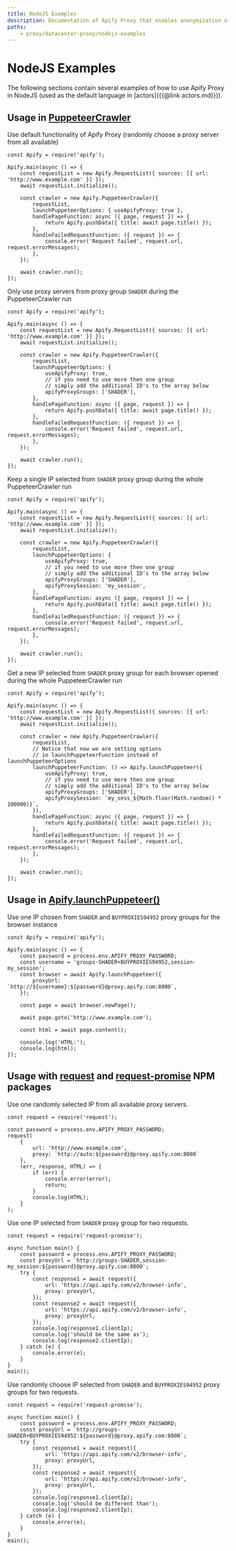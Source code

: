 ```yaml
---
title: NodeJS Examples
description: Documentation of Apify Proxy that enables anonymization of access to websites and IP rotation.
paths:
    - proxy/datacenter-proxy/nodejs-examples
---
```


# [](#nodejs-examples)NodeJS Examples

The following sections contain several examples of how to use Apify Proxy in NodeJS (used as the default language in [actors]({{@link actors.md}})).

## [](#usage-in-puppeteer-crawler)Usage in [PuppeteerCrawler](https://sdk.apify.com/docs/api/puppeteer-crawler)

Use default functionality of Apify Proxy (randomly choose a proxy server from all available)

    const Apify = require('apify');

    Apify.main(async () => {
        const requestList = new Apify.RequestList({ sources: [{ url: 'http://www.example.com' }] });
        await requestList.initialize();

        const crawler = new Apify.PuppeteerCrawler({
            requestList,
            launchPuppeteerOptions: { useApifyProxy: true },
            handlePageFunction: async ({ page, request }) => {
                return Apify.pushData({ title: await page.title() });
            },
            handleFailedRequestFunction: ({ request }) => {
                console.error('Request failed', request.url, request.errorMessages);
            },
        });

        await crawler.run();
    });

Only use proxy servers from proxy group `SHADER` during the PuppeteerCrawler run

    const Apify = require('apify');

    Apify.main(async () => {
        const requestList = new Apify.RequestList({ sources: [{ url: 'http://www.example.com' }] });
        await requestList.initialize();

        const crawler = new Apify.PuppeteerCrawler({
            requestList,
            launchPuppeteerOptions: {
                useApifyProxy: true,
                // if you need to use more then one group
                // simply add the additional ID's to the array below
                apifyProxyGroups: ['SHADER'],
            },
            handlePageFunction: async ({ page, request }) => {
                return Apify.pushData({ title: await page.title() });
            },
            handleFailedRequestFunction: ({ request }) => {
                console.error('Request failed', request.url, request.errorMessages);
            },
        });

        await crawler.run();
    });

Keep a single IP selected from `SHADER` proxy group during the whole PuppeteerCrawler run

    const Apify = require('apify');

    Apify.main(async () => {
        const requestList = new Apify.RequestList({ sources: [{ url: 'http://www.example.com' }] });
        await requestList.initialize();

        const crawler = new Apify.PuppeteerCrawler({
            requestList,
            launchPuppeteerOptions: {
                useApifyProxy: true,
                // if you need to use more then one group
                // simply add the additional ID's to the array below
                apifyProxyGroups: ['SHADER'],
                apifyProxySession: 'my_session',
            },
            handlePageFunction: async ({ page, request }) => {
                return Apify.pushData({ title: await page.title() });
            },
            handleFailedRequestFunction: ({ request }) => {
                console.error('Request failed', request.url, request.errorMessages);
            },
        });

        await crawler.run();
    });

Get a new IP selected from `SHADER` proxy group for each browser opened during the whole PuppeteerCrawler run

    const Apify = require('apify');

    Apify.main(async () => {
        const requestList = new Apify.RequestList({ sources: [{ url: 'http://www.example.com' }] });
        await requestList.initialize();

        const crawler = new Apify.PuppeteerCrawler({
            requestList,
            // Notice that now we are setting options
            // in launchPuppeteerFunction instead of launchPuppeteerOptions
            launchPuppeteerFunction: () => Apify.launchPuppeteer({
                useApifyProxy: true,
                // if you need to use more then one group
                // simply add the additional ID's to the array below
                apifyProxyGroups: ['SHADER'],
                apifyProxySession: `my_sess_${Math.floor(Math.random() * 100000)}`,
            }),
            handlePageFunction: async ({ page, request }) => {
                return Apify.pushData({ title: await page.title() });
            },
            handleFailedRequestFunction: ({ request }) => {
                console.error('Request failed', request.url, request.errorMessages);
            },
        });

        await crawler.run();
    });

## [](#usage-in-apify-launchPuppeteer) Usage in [Apify.launchPuppeteer()](https://sdk.apify.com/docs/api/apify#apifylaunchpuppeteeroptions)

Use one IP chosen from `SHADER` and `BUYPROXIES94952` proxy groups for the browser instance

    const Apify = require('apify');

    Apify.main(async () => {
        const password = process.env.APIFY_PROXY_PASSWORD;
        const username = 'groups-SHADER+BUYPROXIES94952,session-my_session';
        const browser = await Apify.launchPuppeteer({
            proxyUrl: `http://${username}:${password}@proxy.apify.com:8000`,
        });

        const page = await browser.newPage();

        await page.goto('http://www.example.com');

        const html = await page.content();

        console.log('HTML:');
        console.log(html);
    });

## [](#usage-with-request) Usage with [request](https://www.npmjs.com/package/request) and [request-promise](https://www.npmjs.com/package/request-promise) NPM packages

Use one randomly selected IP from all available proxy servers.

    const request = require('request');

    const password = process.env.APIFY_PROXY_PASSWORD;
    request(
        {
            url: 'http://www.example.com',
            proxy: `http://auto:${password}@proxy.apify.com:8000`
        },
        (err, response, HTML) => {
            if (err) {
                console.error(error);
                return;
            }
            console.log(HTML);
        }
    );

Use one IP selected from `SHADER` proxy group for two requests.

    const request = require('request-promise');

    async function main() {
        const password = process.env.APIFY_PROXY_PASSWORD;
        const proxyUrl = `http://groups-SHADER,session-my_session:${password}@proxy.apify.com:8000`;
        try {
            const response1 = await request({
                url: 'https://api.apify.com/v2/browser-info',
                proxy: proxyUrl,
            });
            const response2 = await request({
                url: 'https://api.apify.com/v2/browser-info',
                proxy: proxyUrl,
            });
            console.log(response1.clientIp);
            console.log('should be the same as');
            console.log(response2.clientIp);
        } catch (e) {
            console.error(e);
        }
    }
    main();

Use randomly choose IP selected from `SHADER` and `BUYPROXIES94952` proxy groups for two requests.

    const request = require('request-promise');

    async function main() {
        const password = process.env.APIFY_PROXY_PASSWORD;
        const proxyUrl = `http://groups-SHADER+BUYPROXIES94952:${password}@proxy.apify.com:8000`;
        try {
            const response1 = await request({
                url: 'https://api.apify.com/v2/browser-info',
                proxy: proxyUrl,
            });
            const response2 = await request({
                url: 'https://api.apify.com/v2/browser-info',
                proxy: proxyUrl,
            });
            console.log(response1.clientIp);
            console.log('should be different than');
            console.log(response2.clientIp);
        } catch (e) {
            console.error(e);
        }
    }
    main();

